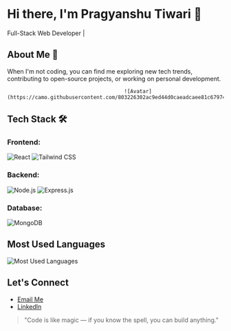 # Hi there, I'm Pragyanshu Tiwari 👋
Full-Stack Web Developer |

## About Me 🚀
When I'm not coding, you can find me exploring new tech trends, contributing to open-source projects, or working on personal development.

                                          ![Avatar](https://camo.githubusercontent.com/803226302ac9ed44d0caeadcaee81c6797400dc7b6da544bb78c80c59ebdfca3/68747470733a2f2f6d656469612e67697068792e636f6d2f6d656469612f7167515567674143335066763638377150432f67697068792e676966)

## Tech Stack 🛠️
### Frontend:
![React](https://img.shields.io/badge/-React-black?style=flat&logo=react)
![Tailwind CSS](https://img.shields.io/badge/-Tailwind%20CSS-black?style=flat&logo=tailwindcss)

### Backend:
![Node.js](https://img.shields.io/badge/-Node.js-black?style=flat&logo=node.js)
![Express.js](https://img.shields.io/badge/-Express.js-black?style=flat&logo=express)

### Database:
![MongoDB](https://img.shields.io/badge/-MongoDB-black?style=flat&logo=mongodb)

## Most Used Languages
![Most Used Languages](https://github-readme-stats.vercel.app/api/top-langs/?username=Pragyanshu08&layout=compact)


## Let's Connect
- [Email Me](mailto:yashtiwari4000@gmail.com)
- [LinkedIn](https://www.linkedin.com/in/pragyanshutiwari/)

> "Code is like magic — if you know the spell, you can build anything."
